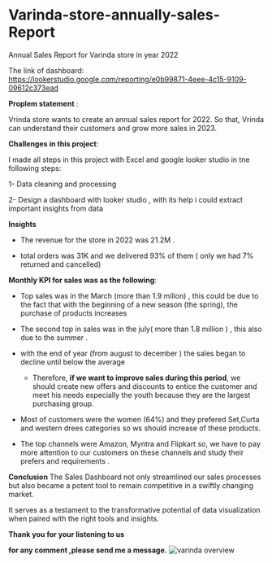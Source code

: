# Varinda-store-annually-sales-Report
Annual Sales Report for Varinda store in year 2022 

The link of dashboard:  https://lookerstudio.google.com/reporting/e0b99871-4eee-4c15-9109-09612c373ead

**Proplem statement** :

Vrinda store wants to create an annual sales report for 2022. So that, Vrinda can understand their customers and grow more sales in 2023.

**Challenges in this project**:

I made all steps in this project with Excel and google looker studio in tne following steps:

1- Data cleaning and processing 

2- Design a dashboard with looker studio , with its help i could extract important insights from data

**Insights**

* The revenue for the store in 2022 was 21.2M  .
  
* total orders was 31K and we delivered 93% of them ( only we had 7% returned and cancelled)

**Monthly KPI for sales was as the following**:

   - Top sales was in the March (more than 1.9 millon) , this could be due to the fact that with the beginning of a new season (the spring), the purchase of products increases

   - The second top in sales was in the july( more than 1.8 million ) , this also due to the summer .

   - with the end of year (from august to december ) the sales began to decline until below the average
     - Therefore, **if we want to improve sales during this period**, we should create new offers and discounts to entice the customer and meet his needs especially the youth because they are the largest purchasing group.
    
   - Most of customers were the women (64%) and they prefered Set,Curta and western drees categories so ws should increase of these products.

  - The top channels were Amazon, Myntra and Flipkart so, we have to pay more attention to our customers on these channels and study their prefers and requirements .

**Conclusion**
The Sales Dashboard not only streamlined our sales processes but also became a potent tool to remain competitive in a swiftly changing market.

It serves as a testament to the transformative potential of data visualization when paired with the right tools and insights.


**Thank you for your listening to us**

**for any comment ,please send me a message.**
![varinda overview](https://github.com/fatma-elshall/Varinda-store-annually-sales-Report/assets/90958050/7249e906-196b-4012-a62a-10811c360483)


    
